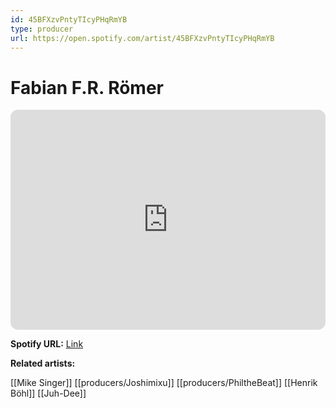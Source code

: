 ```yaml
---
id: 45BFXzvPntyTIcyPHqRmYB
type: producer
url: https://open.spotify.com/artist/45BFXzvPntyTIcyPHqRmYB
---
```

# Fabian F.R. Römer

<iframe style="border-radius:12px" src="https://open.spotify.com/embed/artist/45BFXzvPntyTIcyPHqRmYB" width="100%" height="352" frameBorder="0" allowfullscreen="" allow="autoplay; clipboard-write; encrypted-media; fullscreen; picture-in-picture" loading="lazy"></iframe>

**Spotify URL:** [Link](https://open.spotify.com/artist/45BFXzvPntyTIcyPHqRmYB)

**Related artists:**

[[Mike Singer]]
[[producers/Joshimixu]]
[[producers/PhiltheBeat]]
[[Henrik Böhl]]
[[Juh-Dee]]
